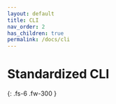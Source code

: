 ```yaml
---
layout: default
title: CLI
nav_order: 2
has_children: true
permalink: /docs/cli
---
```


# Standardized CLI

{: .fs-6 .fw-300 }
